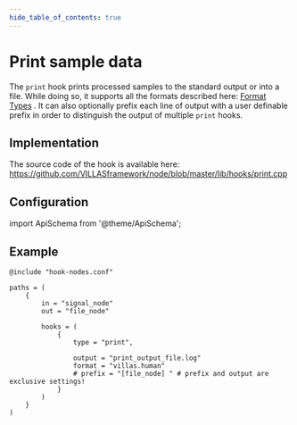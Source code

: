 ```yaml
---
hide_table_of_contents: true
---
```


# Print sample data

The `print` hook prints processed samples to the standard output or into a file.
While doing so, it supports all the formats described here: [Format Types](../formats/index.md) .
It can also optionally prefix each line of output with a user definable prefix in order to distinguish the output of multiple `print` hooks.

## Implementation

The source code of the hook is available here:
https://github.com/VILLASframework/node/blob/master/lib/hooks/print.cpp

## Configuration

import ApiSchema from '@theme/ApiSchema';

<ApiSchema id="node" example pointer="#/components/schemas/print" />

## Example

``` url="external/node/etc/examples/hooks/print.conf" title="node/etc/examples/hooks/print.conf"
@include "hook-nodes.conf"

paths = (
	{
		in = "signal_node"
		out = "file_node"

		hooks = (
			{
				type = "print",

				output = "print_output_file.log"
				format = "villas.human"
				# prefix = "[file_node] " # prefix and output are exclusive settings!
			}
		)
	}
)
```

